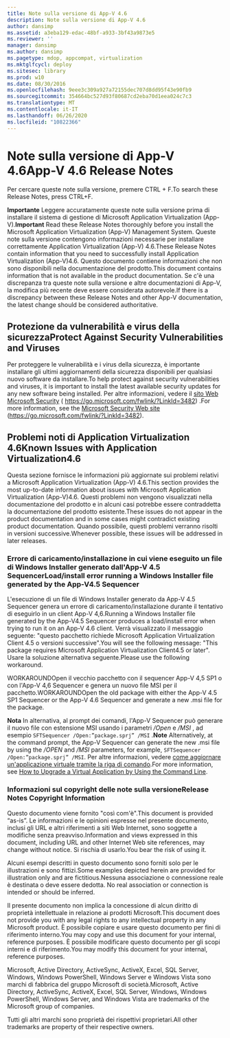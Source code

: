 ```yaml
---
title: Note sulla versione di App-V 4.6
description: Note sulla versione di App-V 4.6
author: dansimp
ms.assetid: a3eba129-edac-48bf-a933-3bf43a9873e5
ms.reviewer: ''
manager: dansimp
ms.author: dansimp
ms.pagetype: mdop, appcompat, virtualization
ms.mktglfcycl: deploy
ms.sitesec: library
ms.prod: w10
ms.date: 08/30/2016
ms.openlocfilehash: 9eee3c309a927a72155dec707d8dd95f43e90fb9
ms.sourcegitcommit: 354664bc527d93f80687cd2eba70d1eea024c7c3
ms.translationtype: MT
ms.contentlocale: it-IT
ms.lasthandoff: 06/26/2020
ms.locfileid: "10822366"
---
```

# <span data-ttu-id="48f87-103">Note sulla versione di App-V 4.6</span><span class="sxs-lookup"><span data-stu-id="48f87-103">App-V 4.6 Release Notes</span></span>


<span data-ttu-id="48f87-104">Per cercare queste note sulla versione, premere CTRL + F.</span><span class="sxs-lookup"><span data-stu-id="48f87-104">To search these Release Notes, press CTRL+F.</span></span>

<span data-ttu-id="48f87-105">**Importante**  Leggere accuratamente queste note sulla versione prima di installare il sistema di gestione di Microsoft Application Virtualization (App-V).</span><span class="sxs-lookup"><span data-stu-id="48f87-105">**Important** Read these Release Notes thoroughly before you install the Microsoft Application Virtualization (App-V) Management System.</span></span> <span data-ttu-id="48f87-106">Queste note sulla versione contengono informazioni necessarie per installare correttamente Application Virtualization (App-V) 4.6.</span><span class="sxs-lookup"><span data-stu-id="48f87-106">These Release Notes contain information that you need to successfully install Application Virtualization (App-V)4.6.</span></span> <span data-ttu-id="48f87-107">Questo documento contiene informazioni che non sono disponibili nella documentazione del prodotto.</span><span class="sxs-lookup"><span data-stu-id="48f87-107">This document contains information that is not available in the product documentation.</span></span> <span data-ttu-id="48f87-108">Se c'è una discrepanza tra queste note sulla versione e altre documentazioni di App-V, la modifica più recente deve essere considerata autorevole.</span><span class="sxs-lookup"><span data-stu-id="48f87-108">If there is a discrepancy between these Release Notes and other App-V documentation, the latest change should be considered authoritative.</span></span>

 

## <span data-ttu-id="48f87-109">Protezione da vulnerabilità e virus della sicurezza</span><span class="sxs-lookup"><span data-stu-id="48f87-109">Protect Against Security Vulnerabilities and Viruses</span></span>


<span data-ttu-id="48f87-110">Per proteggere le vulnerabilità e i virus della sicurezza, è importante installare gli ultimi aggiornamenti della sicurezza disponibili per qualsiasi nuovo software da installare.</span><span class="sxs-lookup"><span data-stu-id="48f87-110">To help protect against security vulnerabilities and viruses, it is important to install the latest available security updates for any new software being installed.</span></span> <span data-ttu-id="48f87-111">Per altre informazioni, vedere il [sito Web Microsoft Security](https://go.microsoft.com/fwlink/?LinkId=3482) ( https://go.microsoft.com/fwlink/?LinkId=3482) .</span><span class="sxs-lookup"><span data-stu-id="48f87-111">For more information, see the [Microsoft Security Web site](https://go.microsoft.com/fwlink/?LinkId=3482) (https://go.microsoft.com/fwlink/?LinkId=3482).</span></span>

## <span data-ttu-id="48f87-112">Problemi noti di Application Virtualization 4.6</span><span class="sxs-lookup"><span data-stu-id="48f87-112">Known Issues with Application Virtualization4.6</span></span>


<span data-ttu-id="48f87-113">Questa sezione fornisce le informazioni più aggiornate sui problemi relativi a Microsoft Application Virtualization (App-V) 4.6.</span><span class="sxs-lookup"><span data-stu-id="48f87-113">This section provides the most up-to-date information about issues with Microsoft Application Virtualization (App-V)4.6.</span></span> <span data-ttu-id="48f87-114">Questi problemi non vengono visualizzati nella documentazione del prodotto e in alcuni casi potrebbe essere contraddetta la documentazione del prodotto esistente.</span><span class="sxs-lookup"><span data-stu-id="48f87-114">These issues do not appear in the product documentation and in some cases might contradict existing product documentation.</span></span> <span data-ttu-id="48f87-115">Quando possibile, questi problemi verranno risolti in versioni successive.</span><span class="sxs-lookup"><span data-stu-id="48f87-115">Whenever possible, these issues will be addressed in later releases.</span></span>

### <span data-ttu-id="48f87-116">Errore di caricamento/installazione in cui viene eseguito un file di Windows Installer generato dall'App-V 4.5 Sequencer</span><span class="sxs-lookup"><span data-stu-id="48f87-116">Load/install error running a Windows Installer file generated by the App-V4.5 Sequencer</span></span>

<span data-ttu-id="48f87-117">L'esecuzione di un file di Windows Installer generato da App-V 4.5 Sequencer genera un errore di caricamento/installazione durante il tentativo di eseguirlo in un client App-V 4,6.</span><span class="sxs-lookup"><span data-stu-id="48f87-117">Running a Windows Installer file generated by the App-V4.5 Sequencer produces a load/install error when trying to run it on an App-V 4.6 client.</span></span> <span data-ttu-id="48f87-118">Verrà visualizzato il messaggio seguente: "questo pacchetto richiede Microsoft Application Virtualization Client 4.5 o versioni successive".</span><span class="sxs-lookup"><span data-stu-id="48f87-118">You will see the following message: "This package requires Microsoft Application Virtualization Client4.5 or later".</span></span> <span data-ttu-id="48f87-119">Usare la soluzione alternativa seguente.</span><span class="sxs-lookup"><span data-stu-id="48f87-119">Please use the following workaround.</span></span>

<span data-ttu-id="48f87-120">WORKAROUNDOpen il vecchio pacchetto con il sequencer App-V 4,5 SP1 o con l'App-V 4,6 Sequencer e genera un nuovo file MSI per il pacchetto.</span><span class="sxs-lookup"><span data-stu-id="48f87-120">WORKAROUNDOpen the old package with either the App-V 4.5 SP1 Sequencer or the App-V 4.6 Sequencer and generate a new .msi file for the package.</span></span>

<span data-ttu-id="48f87-121">**Nota**  In alternativa, al prompt dei comandi, l'App-V Sequencer può generare il nuovo file con estensione MSI usando i parametri */Open* e */MSI* , ad esempio `SFTSequencer /Open:”package.sprj” /MSI` .</span><span class="sxs-lookup"><span data-stu-id="48f87-121">**Note** Alternatively, at the command prompt, the App-V Sequencer can generate the new .msi file by using the */OPEN* and */MSI* parameters, for example, `SFTSequencer /Open:”package.sprj” /MSI`.</span></span> <span data-ttu-id="48f87-122">Per altre informazioni, vedere [come aggiornare un'applicazione virtuale tramite la riga di comando](how-to-upgrade-a-virtual-application-by-using-the-command-line.md).</span><span class="sxs-lookup"><span data-stu-id="48f87-122">For more information, see [How to Upgrade a Virtual Application by Using the Command Line](how-to-upgrade-a-virtual-application-by-using-the-command-line.md).</span></span>

 

### <span data-ttu-id="48f87-123">Informazioni sul copyright delle note sulla versione</span><span class="sxs-lookup"><span data-stu-id="48f87-123">Release Notes Copyright Information</span></span>

<span data-ttu-id="48f87-124">Questo documento viene fornito "così com'è".</span><span class="sxs-lookup"><span data-stu-id="48f87-124">This document is provided “as-is”.</span></span> <span data-ttu-id="48f87-125">Le informazioni e le opinioni espresse nel presente documento, inclusi gli URL e altri riferimenti a siti Web Internet, sono soggette a modifiche senza preavviso.</span><span class="sxs-lookup"><span data-stu-id="48f87-125">Information and views expressed in this document, including URL and other Internet Web site references, may change without notice.</span></span> <span data-ttu-id="48f87-126">Si rischia di usarlo.</span><span class="sxs-lookup"><span data-stu-id="48f87-126">You bear the risk of using it.</span></span>

<span data-ttu-id="48f87-127">Alcuni esempi descritti in questo documento sono forniti solo per le illustrazioni e sono fittizi.</span><span class="sxs-lookup"><span data-stu-id="48f87-127">Some examples depicted herein are provided for illustration only and are fictitious.</span></span><span data-ttu-id="48f87-128">Nessuna associazione o connessione reale è destinata o deve essere dedotta.</span><span class="sxs-lookup"><span data-stu-id="48f87-128"> No real association or connection is intended or should be inferred.</span></span>

<span data-ttu-id="48f87-129">Il presente documento non implica la concessione di alcun diritto di proprietà intellettuale in relazione ai prodotti Microsoft.</span><span class="sxs-lookup"><span data-stu-id="48f87-129">This document does not provide you with any legal rights to any intellectual property in any Microsoft product.</span></span> <span data-ttu-id="48f87-130">È possibile copiare e usare questo documento per fini di riferimento interno.</span><span class="sxs-lookup"><span data-stu-id="48f87-130">You may copy and use this document for your internal, reference purposes.</span></span> <span data-ttu-id="48f87-131">È possibile modificare questo documento per gli scopi interni e di riferimento.</span><span class="sxs-lookup"><span data-stu-id="48f87-131">You may modify this document for your internal, reference purposes.</span></span>



<span data-ttu-id="48f87-132">Microsoft, Active Directory, ActiveSync, ActiveX, Excel, SQL Server, Windows, Windows PowerShell, Windows Server e Windows Vista sono marchi di fabbrica del gruppo Microsoft di società.</span><span class="sxs-lookup"><span data-stu-id="48f87-132">Microsoft, Active Directory, ActiveSync, ActiveX, Excel, SQL Server, Windows, Windows PowerShell, Windows Server, and Windows Vista are trademarks of the Microsoft group of companies.</span></span>

<span data-ttu-id="48f87-133">Tutti gli altri marchi sono proprietà dei rispettivi proprietari.</span><span class="sxs-lookup"><span data-stu-id="48f87-133">All other trademarks are property of their respective owners.</span></span>

 

 





